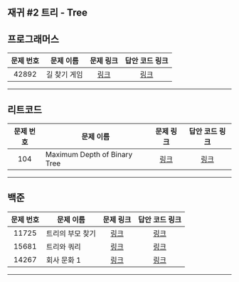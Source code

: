 ## 재귀 #2 트리 - Tree

프로그래머스
----------
| 문제 번호 | 문제 이름 | 문제 링크 | 답안 코드 링크 |
|:---:|---|:---:|:---:|
| 42892 | 길 찾기 게임 | [링크](https://school.programmers.co.kr/learn/courses/30/lessons/42892) | [링크](https://github.com/nicky-day/CodingTest/blob/main/src/main/java/org/example/tree/programmers/001-%EA%B8%B8_%EC%B0%BE%EA%B8%B0_%EA%B2%8C%EC%9E%84.java) |
----------

리트코드
----------
| 문제 번호 | 문제 이름                        | 문제 링크 | 답안 코드 링크 |
|:-----:|------------------------------|:---:|:---:|
|  104  | Maximum Depth of Binary Tree | [링크](https://leetcode.com/problems/maximum-depth-of-binary-tree/description/) | [링크]() |
----------

백준
----------
| 문제 번호 | 문제 이름 | 문제 링크 | 답안 코드 링크 |
|:---:|---|:---:|:---:|
| 11725 | 트리의 부모 찾기 | [링크](https://www.acmicpc.net/problem/11725) | [링크](https://github.com/nicky-day/CodingTest/blob/main/src/main/java/org/example/recursion_tree/boj/001-%ED%8A%B8%EB%A6%AC%EC%9D%98_%EB%B6%80%EB%AA%A8_%EC%B0%BE%EA%B8%B0.java) |
| 15681 | 트리와 쿼리 | [링크](https://www.acmicpc.net/problem/15681) | [링크](https://github.com/nicky-day/CodingTest/blob/main/src/main/java/org/example/recursion_tree/boj/002-%ED%8A%B8%EB%A6%AC%EC%99%80_%EC%BF%BC%EB%A6%AC.java) |
| 14267 | 회사 문화 1 | [링크](https://www.acmicpc.net/problem/14267) | [링크](https://github.com/nicky-day/CodingTest/blob/main/src/main/java/org/example/recursion_tree/boj/003-%ED%9A%8C%EC%82%AC_%EB%AC%B8%ED%99%94_1.java) |
----------
